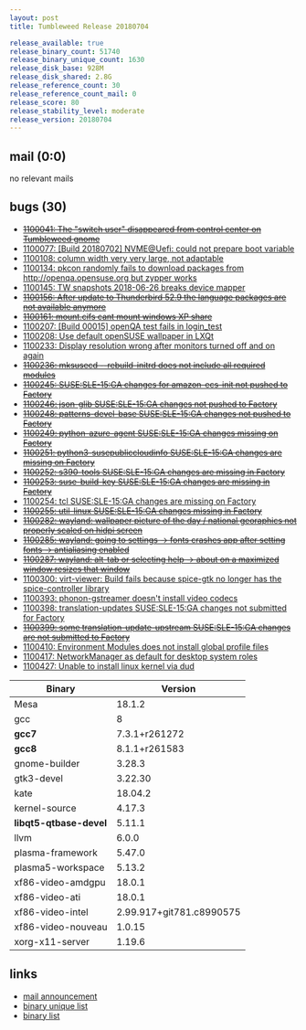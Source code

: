 ```yaml
---
layout: post
title: Tumbleweed Release 20180704

release_available: true
release_binary_count: 51740
release_binary_unique_count: 1630
release_disk_base: 928M
release_disk_shared: 2.8G
release_reference_count: 30
release_reference_count_mail: 0
release_score: 80
release_stability_level: moderate
release_version: 20180704
---
```


## mail (0:0)

no relevant mails

## bugs (30)

<!--more-->

- ~~[1100041: The "switch user" disappeared from control center on Tumbleweed gnome](https://bugzilla.opensuse.org/show_bug.cgi?id=1100041)~~
- [1100077: \[Build 20180702\] NVME@Uefi: could not prepare boot variable](https://bugzilla.opensuse.org/show_bug.cgi?id=1100077)
- [1100108: column width very very large, not adaptable](https://bugzilla.opensuse.org/show_bug.cgi?id=1100108)
- [1100134: pkcon randomly fails to download packages from http://openqa.opensuse.org but zypper works](https://bugzilla.opensuse.org/show_bug.cgi?id=1100134)
- [1100145: TW snapshots 2018-06-26 breaks device mapper](https://bugzilla.opensuse.org/show_bug.cgi?id=1100145)
- ~~[1100156: After update to Thunderbird 52.9 the language packages are not available anymore](https://bugzilla.opensuse.org/show_bug.cgi?id=1100156)~~
- ~~[1100161: mount.cifs cant mount windows XP share](https://bugzilla.opensuse.org/show_bug.cgi?id=1100161)~~
- [1100207: \[Build 00015\] openQA test fails in login_test](https://bugzilla.opensuse.org/show_bug.cgi?id=1100207)
- [1100208: Use default openSUSE wallpaper in LXQt](https://bugzilla.opensuse.org/show_bug.cgi?id=1100208)
- [1100233: Display resolution wrong after monitors turned off and on again](https://bugzilla.opensuse.org/show_bug.cgi?id=1100233)
- ~~[1100236: mksusecd --rebuild-initrd does not include all required modules](https://bugzilla.opensuse.org/show_bug.cgi?id=1100236)~~
- ~~[1100245: SUSE:SLE-15:GA changes for amazon-ecs-init not pushed to Factory](https://bugzilla.opensuse.org/show_bug.cgi?id=1100245)~~
- ~~[1100246: json-glib SUSE:SLE-15:GA changes not pushed to Factory](https://bugzilla.opensuse.org/show_bug.cgi?id=1100246)~~
- ~~[1100248: patterns-devel-base SUSE:SLE-15:GA  changes not pushed to Factory](https://bugzilla.opensuse.org/show_bug.cgi?id=1100248)~~
- ~~[1100249: python-azure-agent SUSE:SLE-15:GA changes missing on Factory](https://bugzilla.opensuse.org/show_bug.cgi?id=1100249)~~
- ~~[1100251: python3-susepubliccloudinfo SUSE:SLE-15:GA changes are missing on Factory](https://bugzilla.opensuse.org/show_bug.cgi?id=1100251)~~
- ~~[1100252: s390-tools SUSE:SLE-15:GA changes are missing in Factory](https://bugzilla.opensuse.org/show_bug.cgi?id=1100252)~~
- ~~[1100253: suse-build-key SUSE:SLE-15:GA changes are missing in Factory](https://bugzilla.opensuse.org/show_bug.cgi?id=1100253)~~
- [1100254: tcl SUSE:SLE-15:GA changes are missing on Factory](https://bugzilla.opensuse.org/show_bug.cgi?id=1100254)
- ~~[1100255: util-linux SUSE:SLE-15:GA changes missing in Factory](https://bugzilla.opensuse.org/show_bug.cgi?id=1100255)~~
- ~~[1100282: wayland: wallpaper picture of the day / national georaphics not properly scaled on hidpi screen](https://bugzilla.opensuse.org/show_bug.cgi?id=1100282)~~
- ~~[1100285: wayland: going to settings -> fonts crashes app after setting fonts -> antialiasing enabled](https://bugzilla.opensuse.org/show_bug.cgi?id=1100285)~~
- ~~[1100287: wayland: alt-tab or selecting help -> about on a maximized window resizes that window](https://bugzilla.opensuse.org/show_bug.cgi?id=1100287)~~
- [1100300: virt-viewer: Build fails because spice-gtk no longer has the spice-controller library](https://bugzilla.opensuse.org/show_bug.cgi?id=1100300)
- [1100393: phonon-gstreamer doesn't install video codecs](https://bugzilla.opensuse.org/show_bug.cgi?id=1100393)
- [1100398: translation-updates SUSE:SLE-15:GA changes not submitted for Factory](https://bugzilla.opensuse.org/show_bug.cgi?id=1100398)
- ~~[1100399: some translation-update-upstream SUSE:SLE-15:GA changes are not submitted to Factory](https://bugzilla.opensuse.org/show_bug.cgi?id=1100399)~~
- [1100410: Environment Modules does not install global profile files](https://bugzilla.opensuse.org/show_bug.cgi?id=1100410)
- [1100417: NetworkManager as default for desktop system roles](https://bugzilla.opensuse.org/show_bug.cgi?id=1100417)
- [1100427: Unable to install linux kernel via dud](https://bugzilla.opensuse.org/show_bug.cgi?id=1100427)

Binary | Version
--- | ---
Mesa | 18.1.2
gcc | 8
**gcc7** | 7.3.1+r261272
**gcc8** | 8.1.1+r261583
gnome-builder | 3.28.3
gtk3-devel | 3.22.30
kate | 18.04.2
kernel-source | 4.17.3
**libqt5-qtbase-devel** | 5.11.1
llvm | 6.0.0
plasma-framework | 5.47.0
plasma5-workspace | 5.13.2
xf86-video-amdgpu | 18.0.1
xf86-video-ati | 18.0.1
xf86-video-intel | 2.99.917+git781.c8990575
xf86-video-nouveau | 1.0.15
xorg-x11-server | 1.19.6

## links

- [mail announcement](https://lists.opensuse.org/opensuse-factory/2018-07/msg00047.html)
- [binary unique list](http://download.tumbleweed.boombatower.com/20180704/rpm.unique.list)
- [binary list](http://download.tumbleweed.boombatower.com/20180704/rpm.list)
